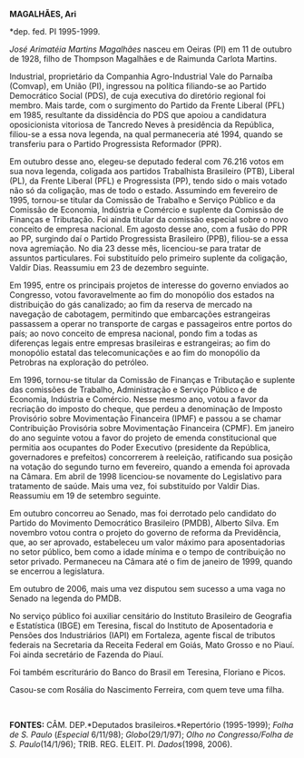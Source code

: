 **MAGALHÃES, Ari**

\*dep. fed. PI 1995-1999.

*José Arimatéia Martins Magalhães* nasceu em Oeiras (PI) em 11 de
outubro de 1928, filho de Thompson Magalhães e de Raimunda Carlota
Martins.

Industrial, proprietário da Companhia Agro-Industrial Vale do Parnaíba
(Comvap), em União (PI), ingressou na política filiando-se ao Partido
Democrático Social (PDS), de cuja executiva do diretório regional foi
membro. Mais tarde, com o surgimento do Partido da Frente Liberal (PFL)
em 1985, resultante da dissidência do PDS que apoiou a candidatura
oposicionista vitoriosa de Tancredo Neves à presidência da República,
filiou-se a essa nova legenda, na qual permaneceria até 1994, quando se
transferiu para o Partido Progressista Reformador (PPR).

Em outubro desse ano, elegeu-se deputado federal com 76.216 votos em sua
nova legenda, coligada aos partidos Trabalhista Brasileiro (PTB),
Liberal (PL), da Frente Liberal (PFL) e Progressista (PP), tendo sido o
mais votado não só da coligação, mas de todo o estado. Assumindo em
fevereiro de 1995, tornou-se titular da Comissão de Trabalho e Serviço
Público e da Comissão de Economia, Indústria e Comércio e suplente da
Comissão de Finanças e Tributação. Foi ainda titular da comissão
especial sobre o novo conceito de empresa nacional. Em agosto desse ano,
com a fusão do PPR ao PP, surgindo daí o Partido Progressista Brasileiro
(PPB), filiou-se a essa nova agremiação. No dia 23 desse mês,
licenciou-se para tratar de assuntos particulares. Foi substituído pelo
primeiro suplente da coligação, Valdir Dias. Reassumiu em 23 de dezembro
seguinte.

Em 1995, entre os principais projetos de interesse do governo enviados
ao Congresso, votou favoravelmente ao fim do monopólio dos estados na
distribuição do gás canalizado; ao fim da reserva de mercado na
navegação de cabotagem, permitindo que embarcações estrangeiras
passassem a operar no transporte de cargas e passageiros entre portos do
país; ao novo conceito de empresa nacional, pondo fim a todas as
diferenças legais entre empresas brasileiras e estrangeiras; ao fim do
monopólio estatal das telecomunicações e ao fim do monopólio da
Petrobras na exploração do petróleo.

Em 1996, tornou-se titular da Comissão de Finanças e Tributação e
suplente das comissões de Trabalho, Administração e Serviço Público e de
Economia, Indústria e Comércio. Nesse mesmo ano, votou a favor da
recriação do imposto do cheque, que perdeu a denominação de Imposto
Provisório sobre Movimentação Financeira (IPMF) e passou a se chamar
Contribuição Provisória sobre Movimentação Financeira (CPMF). Em janeiro
do ano seguinte votou a favor do projeto de emenda constitucional que
permitia aos ocupantes do Poder Executivo (presidente da República,
governadores e prefeitos) concorrerem à reeleição, ratificando sua
posição na votação do segundo turno em fevereiro, quando a emenda foi
aprovada na Câmara. Em abril de 1998 licenciou-se novamente do
Legislativo para tratamento de saúde. Mais uma vez, foi substituído por
Valdir Dias. Reassumiu em 19 de setembro seguinte.

Em outubro concorreu ao Senado, mas foi derrotado pelo candidato do
Partido do Movimento Democrático Brasileiro (PMDB), Alberto Silva. Em
novembro votou contra o projeto do governo de reforma da Previdência,
que, ao ser aprovado, estabeleceu um valor máximo para aposentadorias no
setor público, bem como a idade mínima e o tempo de contribuição no
setor privado. Permaneceu na Câmara até o fim de janeiro de 1999, quando
se encerrou a legislatura.

Em outubro de 2006, mais uma vez disputou sem sucesso a uma vaga no
Senado na legenda do PMDB.

No serviço público foi auxiliar censitário do Instituto Brasileiro de
Geografia e Estatística (IBGE) em Teresina, fiscal do Instituto de
Aposentadoria e Pensões dos Industriários (IAPI) em Fortaleza, agente
fiscal de tributos federais na Secretaria da Receita Federal em Goiás,
Mato Grosso e no Piauí. Foi ainda secretário de Fazenda do Piauí.

Foi também escriturário do Banco do Brasil em Teresina, Floriano e
Picos.

Casou-se com Rosália do Nascimento Ferreira, com quem teve uma filha.

 

**FONTES:** CÂM. DEP.*Deputados brasileiros.*Repertório (1995-1999);
*Folha de S. Paulo* (*Especial* 6/11/98); *Globo*(29/1/97); *Olho no
Congresso/Folha de S. Paulo*(14/1/96); TRIB. REG. ELEIT. PI.
*Dados*(1998, 2006).

 
